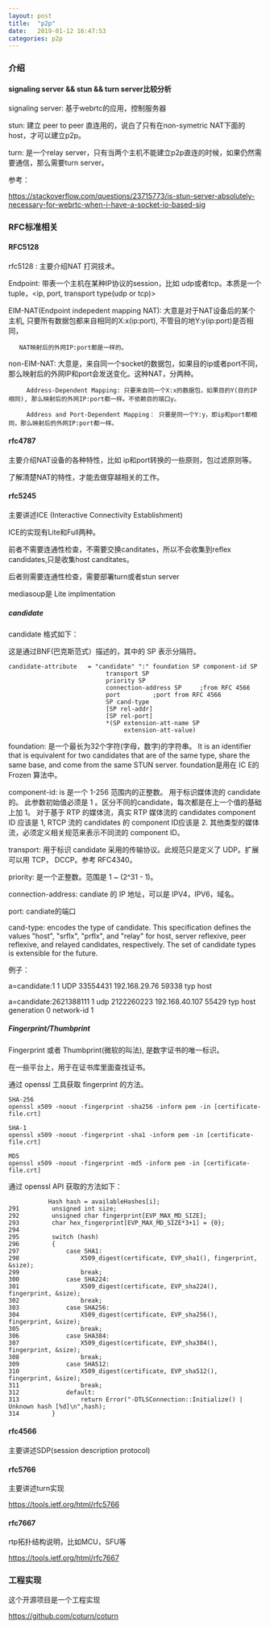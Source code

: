 ```yaml
---
layout: post
title:  "p2p"
date:   2019-01-12 16:47:53
categories: p2p
---
```


### 介绍

#### signaling server && stun && turn server比较分析

signaling server: 基于webrtc的应用，控制服务器

stun: 建立 peer to peer 直连用的，说白了只有在non-symetric NAT下面的host，才可以建立p2p。

turn: 是一个relay server，只有当两个主机不能建立p2p直连的时候，如果仍然需要通信，那么需要turn server。

参考：

https://stackoverflow.com/questions/23715773/is-stun-server-absolutely-necessary-for-webrtc-when-i-have-a-socket-io-based-sig

### RFC标准相关

#### RFC5128

rfc5128 : 主要介绍NAT 打洞技术。

Endpoint: 带表一个主机在某种IP协议的session，比如 udp或者tcp。本质是一个tuple，<ip, port, transport type(udp or tcp)>

EIM-NAT(Endpoint indepedent mapping NAT): 大意是对于NAT设备后的某个主机, 只要所有数据包都来自相同的X:x(ip:port), 不管目的地Y:y(ip:port)是否相同，

       NAT映射后的外网IP:port都是一样的。
      
non-EIM-NAT: 大意是，来自同一个socket的数据包，如果目的ip或者port不同，那么映射后的外网IP和port会发送变化。这种NAT，分两种。

         Address-Dependent Mapping: 只要来自同一个X:x的数据包，如果目的Y(目的IP相同), 那么映射后的外网IP:port都一样。不依赖目的端口y。
         
         Address and Port-Dependent Mapping： 只要是同一个Y:y，即ip和port都相同，那么映射后的外网IP:port都一样。
        
#### rfc4787

主要介绍NAT设备的各种特性，比如 ip和port转换的一些原则，包过滤原则等。

了解清楚NAT的特性，才能去做穿越相关的工作。

#### rfc5245

主要讲述ICE (Interactive Connectivity Establishment)

ICE的实现有Lite和Full两种。

前者不需要连通性检查，不需要交换canditates，所以不会收集到reflex candidates,只是收集host canditates。

后者则需要连通性检查，需要部署turn或者stun server

mediasoup是 Lite implmentation

##### candidate

candidate 格式如下：

这是通过BNF(巴克斯范式）描述的，其中的 SP 表示分隔符。

```
candidate-attribute   = "candidate" ":" foundation SP component-id SP
                           transport SP
                           priority SP
                           connection-address SP     ;from RFC 4566
                           port         ;port from RFC 4566
                           SP cand-type
                           [SP rel-addr]
                           [SP rel-port]
                           *(SP extension-att-name SP
                                extension-att-value)
```

foundation:  是一个最长为32个字符(字母，数字)的字符串。  It is an
      identifier that is equivalent for two candidates that are of the
      same type, share the same base, and come from the same STUN
      server.  foundation是用在 IC E的 Frozen 算法中。
       
component-id:  is 是一个 1-256 范围内的正整数。 用于标识媒体流的 candidate 的。  此参数初始值必须是 1 。区分不同的candidate，每次都是在上一个值的基础上加 1。  对于基于 RTP 的媒体流，真实 RTP 媒体流的 candidates component ID 应该是 1, RTCP 流的 candidates 的 component ID应该是 2.  其他类型的媒体流，必须定义相关规范来表示不同流的 component ID。

transport:  用于标识 candidate 采用的传输协议。此规范只是定义了 UDP。扩展可以用 TCP， DCCP。参考 RFC4340。
     
priority:  是一个正整数。范围是 1 ~ (2^31 - 1)。
       
connection-address: candiate 的 IP 地址，可以是 IPV4，IPV6，域名。

port: candiate的端口

cand-type:  encodes the type of candidate.  This specification
      defines the values "host", "srflx", "prflx", and "relay" for host,
      server reflexive, peer reflexive, and relayed candidates,
      respectively.  The set of candidate types is extensible for the
      future.
       
例子：

a=candidate:1 1 UDP 33554431 192.168.29.76 59338 typ host

a=candidate:2621388111 1 udp 2122260223 192.168.40.107 55429 typ host generation 0 network-id 1


##### Fingerprint/Thumbprint 

Fingerprint 或者 Thumbprint(微软的叫法), 是数字证书的唯一标识。

在一些平台上，用于在证书库里面查找证书。

通过 openssl 工具获取 fingerprint 的方法。

```
SHA-256
openssl x509 -noout -fingerprint -sha256 -inform pem -in [certificate-file.crt]
 
SHA-1
openssl x509 -noout -fingerprint -sha1 -inform pem -in [certificate-file.crt]
 
MD5
openssl x509 -noout -fingerprint -md5 -inform pem -in [certificate-file.crt]
```
通过 openssl API 获取的方法如下：
```
           Hash hash = availableHashes[i];
291         unsigned int size;
292         unsigned char fingerprint[EVP_MAX_MD_SIZE];
293         char hex_fingerprint[EVP_MAX_MD_SIZE*3+1] = {0};
294
295         switch (hash)
296         {
297             case SHA1:
298                 X509_digest(certificate, EVP_sha1(), fingerprint, &size);
299                 break;
300             case SHA224:
301                 X509_digest(certificate, EVP_sha224(), fingerprint, &size);
302                 break;
303             case SHA256:
304                 X509_digest(certificate, EVP_sha256(), fingerprint, &size);
305                 break;
306             case SHA384:
307                 X509_digest(certificate, EVP_sha384(), fingerprint, &size);
308                 break;
309             case SHA512:
310                 X509_digest(certificate, EVP_sha512(), fingerprint, &size);
311                 break;
312             default:
313                 return Error("-DTLSConnection::Initialize() | Unknown hash [%d]\n",hash);
314         }
```

#### rfc4566

主要讲述SDP(session description protocol)

#### rfc5766

主要讲述turn实现

https://tools.ietf.org/html/rfc5766

#### rfc7667

rtp拓扑结构说明，比如MCU，SFU等

https://tools.ietf.org/html/rfc7667

### 工程实现

这个开源项目是一个工程实现

https://github.com/coturn/coturn

